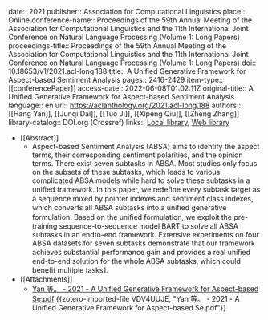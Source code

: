 date:: 2021
publisher:: Association for Computational Linguistics
place:: Online
conference-name:: Proceedings of the 59th Annual Meeting of the Association for Computational Linguistics and the 11th International Joint Conference on Natural Language Processing (Volume 1: Long Papers)
proceedings-title:: Proceedings of the 59th Annual Meeting of the Association for Computational Linguistics and the 11th International Joint Conference on Natural Language Processing (Volume 1: Long Papers)
doi:: 10.18653/v1/2021.acl-long.188
title:: A Unified Generative Framework for Aspect-based Sentiment Analysis
pages:: 2416-2429
item-type:: [[conferencePaper]]
access-date:: 2022-06-08T01:02:11Z
original-title:: A Unified Generative Framework for Aspect-based Sentiment Analysis
language:: en
url:: https://aclanthology.org/2021.acl-long.188
authors:: [[Hang Yan]], [[Junqi Dai]], [[Tuo Ji]], [[Xipeng Qiu]], [[Zheng Zhang]]
library-catalog:: DOI.org (Crossref)
links:: [Local library](zotero://select/library/items/MVBE2CSS), [Web library](https://www.zotero.org/users/9034808/items/MVBE2CSS)

- [[Abstract]]
	- Aspect-based Sentiment Analysis (ABSA) aims to identify the aspect terms, their corresponding sentiment polarities, and the opinion terms. There exist seven subtasks in ABSA. Most studies only focus on the subsets of these subtasks, which leads to various complicated ABSA models while hard to solve these subtasks in a uniﬁed framework. In this paper, we redeﬁne every subtask target as a sequence mixed by pointer indexes and sentiment class indexes, which converts all ABSA subtasks into a uniﬁed generative formulation. Based on the uniﬁed formulation, we exploit the pre-training sequence-to-sequence model BART to solve all ABSA subtasks in an endto-end framework. Extensive experiments on four ABSA datasets for seven subtasks demonstrate that our framework achieves substantial performance gain and provides a real uniﬁed end-to-end solution for the whole ABSA subtasks, which could beneﬁt multiple tasks1.
- [[Attachments]]
	- [Yan 等。 - 2021 - A Unified Generative Framework for Aspect-based Se.pdf](https://arxiv.org/pdf/2106.04300.pdf) {{zotero-imported-file VDV4UUJE, "Yan 等。 - 2021 - A Unified Generative Framework for Aspect-based Se.pdf"}}